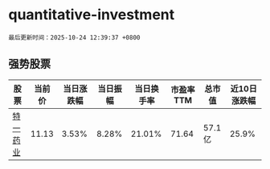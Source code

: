 # quantitative-investment

`最后更新时间：2025-10-24 12:39:37 +0800`

## 强势股票

|股票|当前价|当日涨跌幅|当日振幅|当日换手率|市盈率TTM|总市值|近10日涨跌幅|
|----|----|----|----|----|----|----|----|
|[特一药业](https://xueqiu.com/S/SZ002728)|11.13|3.53%|8.28%|21.01%|71.64|57.1亿|25.9%|
